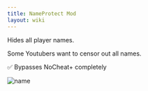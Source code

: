 ```yaml
---
title: NameProtect Mod
layout: wiki
---
```

Hides all player names.

Some Youtubers want to censor out all names.

:white_check_mark: Bypasses NoCheat+ completely

![name](https://cloud.githubusercontent.com/assets/11584045/9058647/6dc0785a-3aab-11e5-8475-32ad489b9297.PNG)
